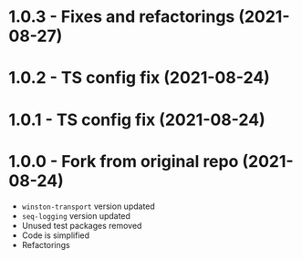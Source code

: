 <a name="1.0.3"></a>
# 1.0.3 - Fixes and refactorings (2021-08-27)

<a name="1.0.2"></a>
# 1.0.2 - TS config fix (2021-08-24)

<a name="1.0.1"></a>
# 1.0.1 - TS config fix (2021-08-24)

<a name="1.0.0"></a>
# 1.0.0 - Fork from original repo (2021-08-24)

* `winston-transport` version updated
* `seq-logging` version updated
* Unused test packages removed
* Code is simplified
* Refactorings
